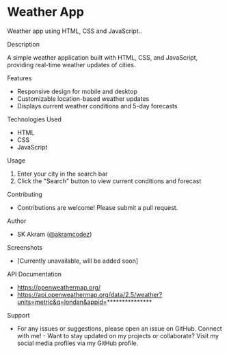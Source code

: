 # Weather App

Weather app using HTML, CSS and JavaScript..

Description

A simple weather application built with HTML, CSS, and JavaScript, providing real-time weather updates of cities.

Features

- Responsive design for mobile and desktop
- Customizable location-based weather updates
- Displays current weather conditions and 5-day forecasts

Technologies Used

- HTML
- CSS
- JavaScript

Usage

1. Enter your city in the search bar
2. Click the "Search" button to view current conditions and forecast

Contributing

 - Contributions are welcome! Please submit a pull request.

Author

 - SK Akram ([@akramcodez](https://github.com/akramcodez))

Screenshots

 - [Currently unavailable, will be added soon] 

API Documentation

- https://openweathermap.org/
- https://api.openweathermap.org/data/2.5/weather?units=metric&q=londan&appid=***************

Support

 - For any issues or suggestions, please open an issue on GitHub.
Connect with me! - Want to stay updated on my projects or collaborate? Visit my social media profiles via my GitHub profile.
